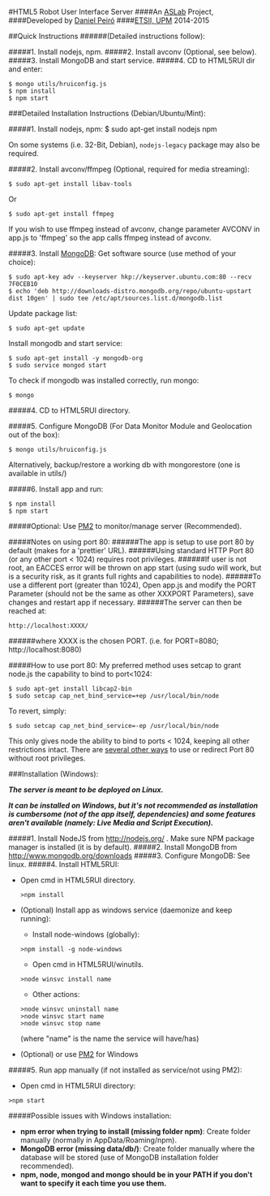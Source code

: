 #HTML5 Robot User Interface Server
####An [ASLab](http://www.aslab.upm.es/) Project,
####Developed by [Daniel Peiró](https://github.com/xpeiro)
####[ETSII, UPM](http://www.etsii.upm.es/) 2014-2015    

##Quick Instructions 
######(Detailed instructions follow):

#####1. Install nodejs, npm.
#####2. Install avconv (Optional, see below).
#####3. Install MongoDB and start service.
#####4. CD to HTML5RUI dir and enter:
```shell
$ mongo utils/hruiconfig.js
$ npm install
$ npm start
```
###Detailed Installation Instructions (Debian/Ubuntu/Mint):

#####1. Install nodejs, npm:
	$ sudo apt-get install nodejs npm

On some systems (i.e. 32-Bit, Debian), ```nodejs-legacy``` package may also be required.

#####2. Install avconv/ffmpeg (Optional, required for media streaming):
```shell
$ sudo apt-get install libav-tools
```
Or
```shell
$ sudo apt-get install ffmpeg
```
If you wish to use ffmpeg instead of avconv, change parameter AVCONV in app.js to 'ffmpeg' so the app calls ffmpeg instead of avconv.

#####3. Install [MongoDB](http://docs.mongodb.org/manual/tutorial/install-mongodb-on-ubuntu/):
Get software source (use method of your choice):
```shell
$ sudo apt-key adv --keyserver hkp://keyserver.ubuntu.com:80 --recv 7F0CEB10
$ echo 'deb http://downloads-distro.mongodb.org/repo/ubuntu-upstart dist 10gen' | sudo tee /etc/apt/sources.list.d/mongodb.list
```
Update package list:
```shell
$ sudo apt-get update
```
Install mongodb and start service:
```shell
$ sudo apt-get install -y mongodb-org
$ sudo service mongod start
```
To check if mongodb was installed correctly, run mongo:
```shell
$ mongo
```

#####4. CD to HTML5RUI directory.

#####5. Configure MongoDB (For Data Monitor Module and Geolocation out of the box):
```shell
$ mongo utils/hruiconfig.js
```
Alternatively, backup/restore a working db with mongorestore (one is available in utils/)

#####6. Install app and run:
```shell
$ npm install
$ npm start	
```
#####Optional: Use [PM2](https://github.com/Unitech/pm2) to monitor/manage server (Recommended).
	

#####Notes on using port 80: 
######The app is setup to use port 80 by default (makes for a 'prettier' URL).
######Using standard HTTP Port 80 (or any other port < 1024) requires root privileges.
######If user is not root, an EACCES error will be thrown on app start (using sudo will work, but is a security risk, as it grants full rights and capabilities to node).
######To use a different port (greater than 1024), Open app.js and modify the PORT Parameter (should not be the same as other XXXPORT Parameters), save changes and restart app if necessary.
######The server can then be reached at:
```
http://localhost:XXXX/
```
######where XXXX is the chosen PORT. (i.e. for PORT=8080; http://localhost:8080)

#####How to use port 80:
My preferred method uses setcap to grant node.js the capability to bind to port<1024:
```shell
$ sudo apt-get install libcap2-bin
$ sudo setcap cap_net_bind_service=+ep /usr/local/bin/node
```
To revert, simply:
```shell
$ sudo setcap cap_net_bind_service=-ep /usr/local/bin/node
```
This only gives node the ability to bind to ports < 1024, keeping all other restrictions intact.
There are [several other ways](http://stackoverflow.com/questions/413807/is-there-a-way-for-non-root-processes-to-bind-to-privileged-ports-1024-on-l) to use or redirect Port 80 without root privileges.


###Installation (Windows):

**_The server is meant to be deployed on Linux._**

**_It can be installed on Windows, but it's not recommended as installation is cumbersome (not of the app itself, dependencies) and some features aren't available (namely: Live Media and Script Execution)._**

#####1. Install NodeJS from http://nodejs.org/ . Make sure NPM package manager is installed (it is by default).
#####2. Install MongoDB from http://www.mongodb.org/downloads
#####3. Configure MongoDB: See linux.
#####4. Install HTML5RUI:
  * Open cmd in HTML5RUI directory.
	```shell
	>npm install
	```
  * (Optional) Install app as windows service (daemonize and keep running):
    * Install node-windows (globally):
	```shell
	>npm install -g node-windows
	```
    * Open cmd in HTML5RUI/winutils.
    ```shell
    >node winsvc install name
    ```

    * Other actions:
    ```shell
    >node winsvc uninstall name
    >node winsvc start name
    >node winsvc stop name
    ```
    (where "name" is the name the service will have/has)
  * (Optional) or use [PM2](https://github.com/Unitech/pm2) for Windows

#####5. Run app manually (if not installed as service/not using PM2):
  * Open cmd in HTML5RUI directory:
```shell
>npm start
```
#####Possible issues with Windows installation:
  * **npm error when trying to install (missing folder npm)**: Create folder manually (normally in AppData/Roaming/npm).
  * **MongoDB error (missing data/db/)**: Create folder manually where the database will be stored (use of MongoDB installation folder recommended).
  * **npm, node, mongod and mongo should be in your PATH if you don't want to specify it each time you use them.**
